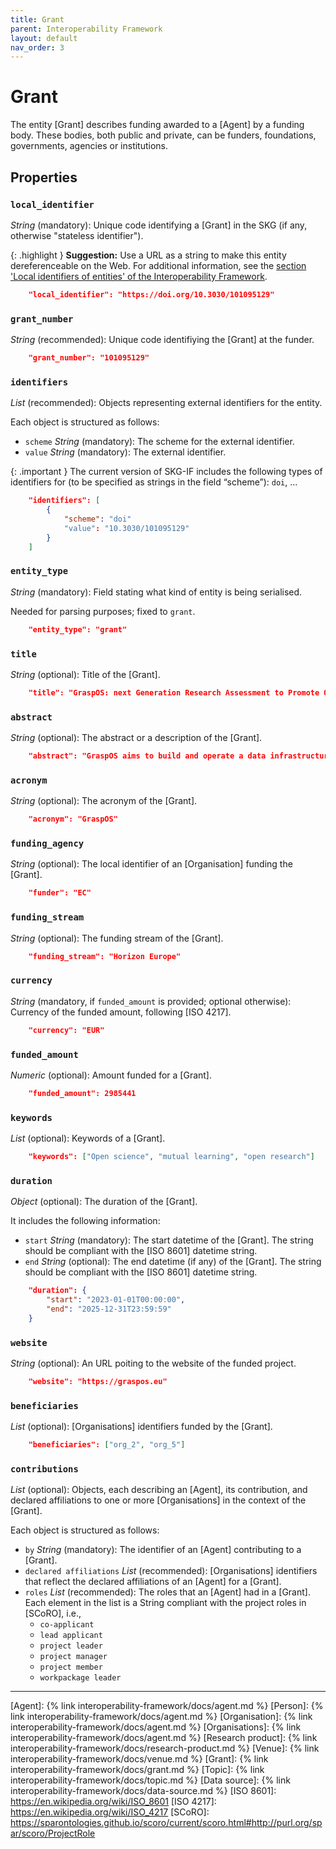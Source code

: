 ```yaml
---
title: Grant
parent: Interoperability Framework
layout: default
nav_order: 3
---
```


# Grant

The entity [Grant] describes funding awarded to a [Agent] by a funding body. These bodies, both public and private, can be funders, foundations, governments, agencies or institutions.


## Properties

### `local_identifier`
*String* (mandatory): Unique code identifying a [Grant] in the SKG (if any, otherwise "stateless identifier").

{: .highlight }
**Suggestion:** Use a URL as a string to make this entity dereferenceable on the Web. For additional information, see the [section 'Local identifiers of entities' of the Interoperability Framework](/interoperability-framework/#local-identifiers-of-entities).

```json
    "local_identifier": "https://doi.org/10.3030/101095129"
```


### `grant_number`
*String* (recommended): Unique code identifiying the [Grant] at the funder.
 
```json
    "grant_number": "101095129"
```

### `identifiers`
*List* (recommended):  Objects representing external identifiers for the entity. 

Each object is structured as follows:

- `scheme` *String* (mandatory): The scheme for the external identifier.
- `value` *String* (mandatory): The external identifier.

{: .important }
The current version of SKG-IF includes the following types of identifiers for (to be specified as strings in the field “scheme”): `doi`, ...

```json
    "identifiers": [
        {
            "scheme": "doi"
            "value": "10.3030/101095129"
        }
    ]
```

### `entity_type`
*String* (mandatory): Field stating what kind of entity is being serialised. 

Needed for parsing purposes; fixed to `grant`.

```json
    "entity_type": "grant"
```

### `title`
*String* (optional): Title of the [Grant].
 
```json
    "title": "GraspOS: next Generation Research Assessment to Promote Open Science"
```

### `abstract`
*String* (optional): The abstract or a description of the [Grant].
 
```json
    "abstract": "GraspOS aims to build and operate a data infrastructure to support the policy reforms and pave the way towards a responsible research assessment system that embeds OS practices and accelerates its adoption in Europe. GraspOS will focus on extending the EOSC ecosystem with tools and services that will facilitate monitoring the use and uptake of various types of research services and outputs (publications, datasets, software) and will catalyse the implementation of policy-level rewards to foster OS practices. These tools and services will build upon multiple sources of metric data (e.g. OpenCitations, Scholexplorer) including capabilities offered by the EOSC Core, that will be federated in the context of the project, and will take into consideration both contemporary guidelines for Responsible Research Assessment (RRA), like those provided by initiatives like DORA and the Leiden Manifesto, and the suggestions from a diversity of relevant stakeholders. GraspOS will also incorporate piloting activities to co-design, showcase, validate, and evaluate GraspOS’s key results considering domain-specific aspects and different levels of OS-aware RRA, such as the researcher (individual/group), institution, and national level."
```

### `acronym`
*String* (optional): The acronym of the [Grant].
 
```json
    "acronym": "GraspOS"
```

### `funding_agency`
*String* (optional): The local identifier of an [Organisation] funding the [Grant].

```json
    "funder": "EC"
```

### `funding_stream`
*String* (optional): The funding stream of the [Grant].

```json
    "funding_stream": "Horizon Europe"
```

### `currency`
*String* (mandatory, if `funded_amount` is provided; optional otherwise): Currency of the funded amount, following [ISO 4217].

```json
    "currency": "EUR"
```

### `funded_amount`
*Numeric* (optional): Amount funded for a [Grant].

```json
    "funded_amount": 2985441
```

### `keywords`
*List* (optional): Keywords of a [Grant].
 
```json
    "keywords": ["Open science", "mutual learning", "open research"]
```

### `duration`
*Object* (optional): The duration of the [Grant]. 

It includes the following information:
- `start` *String* (mandatory): The start datetime of the [Grant]. The string should be compliant with the [ISO 8601] datetime string.
- `end` *String* (optional): The end datetime (if any) of the [Grant]. The string should be compliant with the [ISO 8601] datetime string.

```json
    "duration": {
        "start": "2023-01-01T00:00:00",
        "end": "2025-12-31T23:59:59"
    }
```

### `website`
*String* (optional): An URL poiting to the website of the funded project.
 
```json
    "website": "https://graspos.eu"
```

### `beneficiaries`
*List* (optional): [Organisations] identifiers funded by the [Grant].
 
```json
    "beneficiaries": ["org_2", "org_5"]
```

### `contributions`
*List* (optional): Objects, each describing an [Agent], its contribution, and declared affiliations to one or more [Organisations] in the context of the [Grant]. 

Each object is structured as follows:
- `by` *String* (mandatory): The identifier of an [Agent] contributing to a [Grant].
- `declared affiliations` *List* (recommended): [Organisations] identifiers that reflect the declared affiliations of an [Agent] for a [Grant].
- `roles` *List* (recommended): The roles that an [Agent] had in a [Grant]. Each element in the list is a String compliant with the project roles in [SCoRO], i.e.,
    - `co-applicant`
    - `lead applicant`
    - `project leader`
    - `project manager`
    - `project member`
    - `workpackage leader`

----
[Agent]: {% link interoperability-framework/docs/agent.md %}
[Person]: {% link interoperability-framework/docs/agent.md %}
[Organisation]: {% link interoperability-framework/docs/agent.md %}
[Organisations]: {% link interoperability-framework/docs/agent.md %}
[Research product]: {% link interoperability-framework/docs/research-product.md %}
[Venue]: {% link interoperability-framework/docs/venue.md %}
[Grant]: {% link interoperability-framework/docs/grant.md %}
[Topic]: {% link interoperability-framework/docs/topic.md %}
[Data source]: {% link interoperability-framework/docs/data-source.md %}
[ISO 8601]: https://en.wikipedia.org/wiki/ISO_8601
[ISO 4217]: https://en.wikipedia.org/wiki/ISO_4217
[SCoRO]: https://sparontologies.github.io/scoro/current/scoro.html#http://purl.org/spar/scoro/ProjectRole